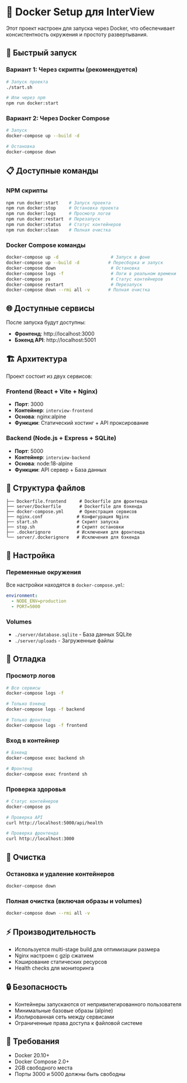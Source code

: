# 🐳 Docker Setup для InterView

Этот проект настроен для запуска через Docker, что обеспечивает консистентность окружения и простоту развертывания.

## 🚀 Быстрый запуск

### Вариант 1: Через скрипты (рекомендуется)
```bash
# Запуск проекта
./start.sh

# Или через npm
npm run docker:start
```

### Вариант 2: Через Docker Compose
```bash
# Запуск
docker-compose up --build -d

# Остановка
docker-compose down
```

## 📋 Доступные команды

### NPM скрипты
```bash
npm run docker:start    # Запуск проекта
npm run docker:stop     # Остановка проекта
npm run docker:logs     # Просмотр логов
npm run docker:restart  # Перезапуск
npm run docker:status   # Статус контейнеров
npm run docker:clean    # Полная очистка
```

### Docker Compose команды
```bash
docker-compose up -d                    # Запуск в фоне
docker-compose up --build -d           # Пересборка и запуск
docker-compose down                     # Остановка
docker-compose logs -f                  # Логи в реальном времени
docker-compose ps                       # Статус контейнеров
docker-compose restart                  # Перезапуск
docker-compose down --rmi all -v       # Полная очистка
```

## 🌐 Доступные сервисы

После запуска будут доступны:

- **Фронтенд**: http://localhost:3000
- **Бэкенд API**: http://localhost:5001

## 🏗️ Архитектура

Проект состоит из двух сервисов:

### Frontend (React + Vite + Nginx)
- **Порт**: 3000
- **Контейнер**: `interview-frontend`
- **Основа**: nginx:alpine
- **Функции**: Статический хостинг + API проксирование

### Backend (Node.js + Express + SQLite)
- **Порт**: 5000
- **Контейнер**: `interview-backend`
- **Основа**: node:18-alpine
- **Функции**: API сервер + База данных

## 📁 Структура файлов

```
├── Dockerfile.frontend     # Dockerfile для фронтенда
├── server/Dockerfile       # Dockerfile для бэкенда
├── docker-compose.yml      # Оркестрация сервисов
├── nginx.conf             # Конфигурация Nginx
├── start.sh               # Скрипт запуска
├── stop.sh                # Скрипт остановки
├── .dockerignore          # Исключения для фронтенда
└── server/.dockerignore   # Исключения для бэкенда
```

## 🔧 Настройка

### Переменные окружения
Все настройки находятся в `docker-compose.yml`:

```yaml
environment:
  - NODE_ENV=production
  - PORT=5000
```

### Volumes
- `./server/database.sqlite` - База данных SQLite
- `./server/uploads` - Загруженные файлы

## 🐛 Отладка

### Просмотр логов
```bash
# Все сервисы
docker-compose logs -f

# Только бэкенд
docker-compose logs -f backend

# Только фронтенд
docker-compose logs -f frontend
```

### Вход в контейнер
```bash
# Бэкенд
docker-compose exec backend sh

# Фронтенд
docker-compose exec frontend sh
```

### Проверка здоровья
```bash
# Статус контейнеров
docker-compose ps

# Проверка API
curl http://localhost:5000/api/health

# Проверка фронтенда
curl http://localhost:3000
```

## 🧹 Очистка

### Остановка и удаление контейнеров
```bash
docker-compose down
```

### Полная очистка (включая образы и volumes)
```bash
docker-compose down --rmi all -v
```

## ⚡ Производительность

- Используется multi-stage build для оптимизации размера
- Nginx настроен с gzip сжатием
- Кэширование статических ресурсов
- Health checks для мониторинга

## 🔒 Безопасность

- Контейнеры запускаются от непривилегированного пользователя
- Минимальные базовые образы (alpine)
- Изолированная сеть между сервисами
- Ограниченные права доступа к файловой системе

## 📝 Требования

- Docker 20.10+
- Docker Compose 2.0+
- 2GB свободного места
- Порты 3000 и 5000 должны быть свободны

